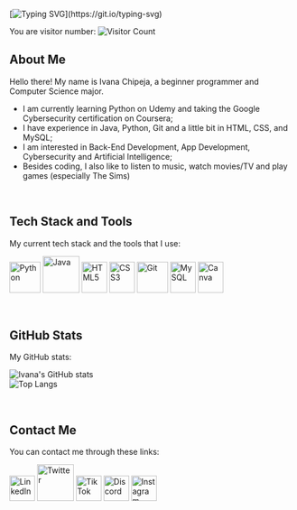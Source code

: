 [![Typing SVG](https://readme-typing-svg.demolab.com?font=Sansita+Swashed&size=35&pause=1000&color=8A34F7&random=false&width=435&lines=Welcome+to+my+profile!)](https://git.io/typing-svg)

You are visitor number: ![Visitor Count](https://profile-counter.glitch.me/{ivana-chipeja}/count.svg)

## About Me
Hello there! My name is Ivana Chipeja, a beginner programmer and Computer Science major.
- I am currently learning Python on Udemy and taking the Google Cybersecurity certification on Coursera;
- I have experience in Java, Python, Git and a little bit in HTML, CSS, and MySQL;
- I am interested in Back-End Development, App Development, Cybersecurity and Artificial Intelligence;
- Besides coding, I also like to listen to music, watch movies/TV and play games (especially The Sims)

<br>

## Tech Stack and Tools
My current tech stack and the tools that I use:

<p>
    <img src="https://www.vectorlogo.zone/logos/python/python-icon.svg" alt="Python" width="55" height="55"/>
    <img src="https://www.vectorlogo.zone/logos/java/java-icon.svg" alt="Java" width="65" height="65"/>
    <img src="https://www.vectorlogo.zone/logos/w3_html5/w3_html5-icon.svg" alt="HTML5" width="45" height="55"/>
    <img src="https://www.vectorlogo.zone/logos/w3_css/w3_css-icon.svg" alt="CSS3" width="45" height="55"/>
    <img src="https://www.vectorlogo.zone/logos/git-scm/git-scm-icon.svg" alt="Git" width="55" height="55"/>
    <img src="https://www.vectorlogo.zone/logos/mysql/mysql-icon.svg" alt="MySQL" width="45" height="55"/>
    <img src="https://www.vectorlogo.zone/logos/canva/canva-icon.svg" alt="Canva" width="45" height="55"/>
</p>

<br>

## GitHub Stats
My GitHub stats:

![Ivana's GitHub stats](https://github-readme-stats.vercel.app/api?username=ivana-chipeja&show_icons=true&theme=nightowl) 
<br>
![Top Langs](https://github-readme-stats.vercel.app/api/top-langs/?username=ivana-chipeja&layout=compact&theme=nightowl)

<br>

## Contact Me
You can contact me through these links:

<p>
    <a href="https://www.linkedin.com/in/ivana-chipeja/" target="blank"><img src="https://www.cdnlogo.com/logos/l/66/linkedin-icon.svg" alt="LinkedIn" height="45" width="45"></a>
    <a href="https://twitter.com/v_chipeja" target="blank"><img src="https://www.cdnlogo.com/logos/t/17/twitter.svg" alt="Twitter" height="65" width="65"></a>
    <a href="https://www.tiktok.com/@v_chipeja" target="blank"><img src="https://www.cdnlogo.com/logos/t/69/tiktok-icon.svg" alt="TikTok" height="45" width="45"></a>
    <a href="https://www.instagram.com/vanuxxa_shipp" target="blank"><img src="https://www.cdnlogo.com/logos/d/15/discord.svg" alt="Discord" height="45" width="45"></a>
    <a href="http://discord.com/users/vanuu." target="blank"><img src="https://www.cdnlogo.com/logos/i/92/instagram.svg" alt="Instagram" height="45" width="45"></a>
</p>

<!---
ivana-chipeja/ivana-chipeja is a ✨ special ✨ repository because its `README.md` (this file) appears on your GitHub profile.
You can click the Preview link to take a look at your changes.
--->
